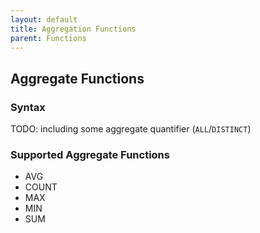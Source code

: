 ```yaml
---
layout: default
title: Aggregation Functions
parent: Functions
---
```


## Aggregate Functions

### Syntax
TODO: including some aggregate quantifier (`ALL`/`DISTINCT`)

### Supported Aggregate Functions
- AVG
- COUNT
- MAX
- MIN
- SUM